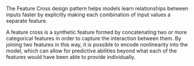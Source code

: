 The Feature Cross design pattern helps models learn relationships between inputs faster by explicitly making each combination of input values a separate feature. 

A feature cross is a synthetic feature formed by concatenating two or more categorical features in order to capture the interaction between them. By joining two features in this way, it is possible to encode nonlinearity into the model, which can allow for predictive abilities beyond what each of the features would have been able to provide individually. 

